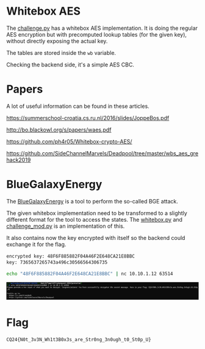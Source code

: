 # Whitebox AES

The [challenge.py](workdir/challenge.py) has a whitebox AES implementation. It is doing the regular AES encryption but with precomputed lookup tables (for the given key), without directly exposing the actual key.

The tables are stored inside the `wb` variable.

Checking the backend side, it's a simple AES CBC.

# Papers

A lot of useful information can be found in these articles.

<https://summerschool-croatia.cs.ru.nl/2016/slides/JoppeBos.pdf>

<http://bo.blackowl.org/s/papers/waes.pdf>

<https://github.com/ph4r05/Whitebox-crypto-AES/>

<https://github.com/SideChannelMarvels/Deadpool/tree/master/wbs_aes_grehack2019>

# BlueGalaxyEnergy

The [BlueGalaxyEnergy](https://github.com/SideChannelMarvels/BlueGalaxyEnergy) is a tool to perform the so-called BGE attack. 

The given whitebox implementation need to be transformed to a slightly different format for the tool to access the states. The [whitebox.py](workdir/whitebox.py) and [challenge_mod.py](workdir/challenge_mod.py) is an implementation of this.

It also contains now the key encrypted with itself so the backend could exchange it for the flag.

```
encrypted key: 48F6F885882F04A46F2E648CA21E8BBC
key: 7365637265743a496c30566564306735
```

```bash
echo "48F6F885882F04A46F2E648CA21E8BBC" | nc 10.10.1.12 63514
```

![](screenshots/1.png)


# Flag
`CQ24{N0t_3v3N_Wh1t3B0x3s_are_Str0ng_3n0ugh_t0_St0p_U}`
